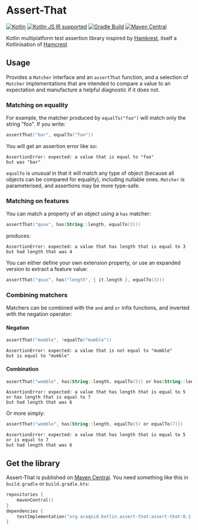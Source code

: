 # Assert-That

[ ![Kotlin](https://img.shields.io/badge/kotlin-1.4.30-blue.svg)](http://kotlinlang.org)
[![Kotlin JS IR supported](https://img.shields.io/badge/Kotlin%2FJS-IR%20supported-yellow)](https://kotl.in/jsirsupported)
[![Gradle Build](https://github.com/araqnid/assert-that/actions/workflows/gradle-build.yml/badge.svg)](https://github.com/araqnid/assert-that/actions/workflows/gradle-build.yml)
[![Maven Central](https://img.shields.io/maven-central/v/org.araqnid.kotlin.assert-that/assert-that.svg)](http://search.maven.org/#search%7Cga%7C1%7Cg%3A%22org.araqnid.kotlin.assert-that%22%20AND%20a%3A%22assert-that%22)

Kotlin multiplatform test assertion library inspired by [Hamkrest](https://github.com/npryce/hamkrest), itself
a Kotlinisation of [Hamcrest](https://github.com/hamcrest/JavaHamcrest)

## Usage

Provides a `Matcher` interface and an `assertThat` function, and a selection of `Matcher` implementations that
are intended to compare a value to an expectation and manufacture a helpful diagnostic if it does not.

### Matching on equality

For example, the matcher produced by `equalTo("foo")` will match only the string "foo". If you write:

```kotlin
assertThat("bar", equalTo("foo"))
```

You will get an assertion error like so:

```
AssertionError: expected: a value that is equal to "foo"
but was "bar"
```

`equalTo` is unusual in that it will match any type of object (because all objects can be compared for equality),
including nullable ones. `Matcher` is parameterised, and assertions may be more type-safe.

### Matching on features

You can match a property of an object using a `has` matcher:

```kotlin
assertThat("quux", has(String::length, equalTo(3)))
```

produces:

```
AssertionError: expected: a value that has length that is equal to 3
but had length that was 4
```

You can either define your own extension property, or use an expanded version to extract
a feature value:

```kotlin
assertThat("quux", has("length", { it.length }, equalTo(3)))
```

### Combining matchers

Matchers can be combined with the `and` and `or` infix functions, and inverted with the
negation operator:

#### Negation

```kotlin
assertThat("mumble", !equalTo("mumble"))
```

```
AssertionError: expected: a value that is not equal to "mumble"
but is equal to "mumble"
```

#### Combination

```kotlin
assertThat("womble", has(String::length, equalTo(5)) or has(String::length, equalTo(7)))
```

```
AssertionError: expected: a value that has length that is equal to 5 or has length that is equal to 7
but had length that was 6
```

Or more simply:

```kotlin
assertThat("womble", has(String::length, equalTo(5) or equalTo(7)))
```

```
AssertionError: expected: a value that has length that is equal to 5 or is equal to 7
but had length that was 6
```

Get the library
---------------

Assert-That is published on [Maven Central](https://search.maven.org). You need something like this in
`build.gradle` or `build.gradle.kts`:

```kotlin
repositories {
    mavenCentral()
}
dependencies {
    testImplementation("org.araqnid.kotlin.assert-that:assert-that:0.1.1")
}
```
